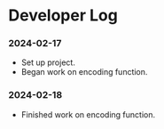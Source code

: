# Developer Log

### 2024-02-17
- Set up project.
- Began work on encoding function.

### 2024-02-18
- Finished work on encoding function.
